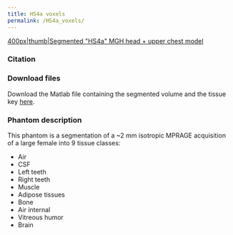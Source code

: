 ```yaml
---
title: HS4a voxels
permalink: /HS4a_voxels/
---
```


<a href="/wiki_files/HS4a.jpeg" class="wikilink"
title="400px|thumb|Segmented &quot;HS4a&quot; MGH head + upper chest model">400px|thumb|Segmented
"HS4a" MGH head + upper chest model</a>

### Citation

### Download files

Download the Matlab file containing the segmented volume and the tissue
key [here](https://phantoms.martinos.org/images/c/c2/HS4a.zip).

### Phantom description

This phantom is a segmentation of a ~2 mm isotropic MPRAGE acquisition
of a large female into 9 tissue classes:

- Air
- CSF
- Left teeth
- Right teeth
- Muscle
- Adipose tissues
- Bone
- Air internal
- Vitreous humor
- Brain